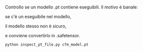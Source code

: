 Controllo se un modello .pt contiene eseguibili.
Il motivo è banale:

se c'è un eseguibile nel modello, 

il modello stesso non è sicuro, 

e conviene convertirlo in .safetensor.


```
python inspect_pt_file.py cfm_model.pt
```
